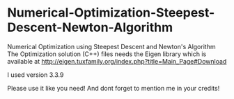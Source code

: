 # Numerical-Optimization-Steepest-Descent-Newton-Algorithm
Numerical Optimization using Steepest Descent and Newton's Algorithm
The Optimization solution (C++) files needs the Eigen library which is available at http://eigen.tuxfamily.org/index.php?title=Main_Page#Download

I used version 3.3.9

Please use it like you need! And dont forget to mention me in your credits!
